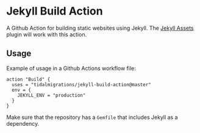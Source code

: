 # Jekyll Build Action

A Github Action for building static websites using Jekyll.
The [Jekyll Assets](https://github.com/envygeeks/jekyll-assets) plugin will work with this action.

## Usage

Example of usage in a Github Actions workflow file:

```
action "Build" {
  uses = "tidalmigrations/jekyll-build-action@master"
  env = {
    JEKYLL_ENV = "production"
  }
}
```

Make sure that the repository has a `Gemfile` that includes Jekyll as a dependency.
